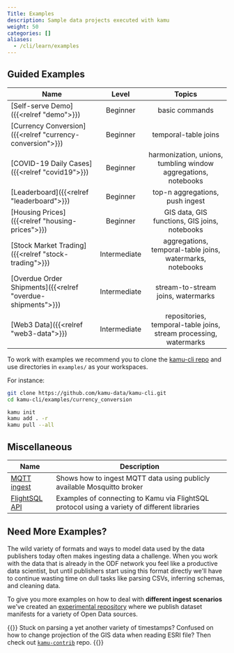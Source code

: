 ```yaml
---
Title: Examples
description: Sample data projects executed with kamu
weight: 50
categories: []
aliases:
  - /cli/learn/examples
---
```


## Guided Examples

| Name                                                        |    Level     |                              Topics                               |
| ----------------------------------------------------------- | :----------: | :---------------------------------------------------------------: |
| [Self-serve Demo]({{<relref "demo">}})                      |   Beginner   |                          basic commands                           |
| [Currency Conversion]({{<relref "currency-conversion">}})   |   Beginner   |                       temporal-table joins                        |
| [COVID-19 Daily Cases]({{<relref "covid19">}})              |   Beginner   |  harmonization, unions, tumbling window aggregations, notebooks   |
| [Leaderboard]({{<relref "leaderboard">}})                   |   Beginner   |                  top-n aggregations, push ingest                  |
| [Housing Prices]({{<relref "housing-prices">}})             |   Beginner   |           GIS data, GIS functions, GIS joins, notebooks           |
| [Stock Market Trading]({{<relref "stock-trading">}})        | Intermediate |     aggregations, temporal-table joins, watermarks, notebooks     |
| [Overdue Order Shipments]({{<relref "overdue-shipments">}}) | Intermediate |                stream-to-stream joins, watermarks                 |
| [Web3 Data]({{<relref "web3-data">}})                       | Intermediate | repositories, temporal-table joins, stream processing, watermarks |

To work with examples we recommend you to clone the [kamu-cli repo](https://github.com/kamu-data/kamu-cli) and use directories in `examples/` as your workspaces.

For instance:

```bash
git clone https://github.com/kamu-data/kamu-cli.git
cd kamu-cli/examples/currency_conversion

kamu init
kamu add . -r
kamu pull --all
```

## Miscellaneous

| Name                                                                                   | Description                                                                                  |
| -------------------------------------------------------------------------------------- | -------------------------------------------------------------------------------------------- |
| [MQTT ingest](https://github.com/kamu-data/kamu-cli/tree/master/examples/mqtt)         | Shows how to ingest MQTT data using publicly available Mosquitto broker                      |
| [FlightSQL API](https://github.com/kamu-data/kamu-cli/tree/master/examples/flight-sql) | Examples of connecting to Kamu via FlightSQL protocol using a variety of different libraries |


## Need More Examples?

The wild variety of formats and ways to model data used by the data publishers today often makes ingesting data a challenge. When you work with the data that is already in the ODF network you feel like a productive data scientist, but until publishers start using this format directly we'll have to continue wasting time on dull tasks like parsing CSVs, inferring schemas, and cleaning data.

To give you more examples on how to deal with **different ingest scenarios** we've created an [experimental repository](https://github.com/kamu-data/kamu-contrib) where we publish dataset manifests for a variety of Open Data sources.

{{<tip>}}
Stuck on parsing a yet another variety of timestamps? Confused on how to change projection of the GIS data when reading ESRI file? Then check out [`kamu-contrib`](https://github.com/kamu-data/kamu-contrib) repo.
{{</tip>}}
